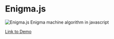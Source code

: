# Enigma.js
![Enigma.js](<img src="https://github.com/igorbezsmertnyi/enigma-js/blob/master/src/logo.jpg?raw=true" width="190px">)
Enigma machine algorithm in javascript

[Link to Demo](https://igorbezsmertnyi.github.io/enigma-js/)
